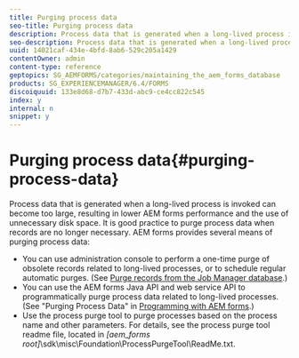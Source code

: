 ```yaml
---
title: Purging process data
seo-title: Purging process data
description: Process data that is generated when a long-lived process is invoked can become too large, resulting in lower AEM forms performance and the use of unnecessary disk space. See how you can purge process data.
seo-description: Process data that is generated when a long-lived process is invoked can become too large, resulting in lower AEM forms performance and the use of unnecessary disk space. See how you can purge process data.
uuid: 14021caf-434e-4bfd-8ab6-529c205a1429
contentOwner: admin
content-type: reference
geptopics: SG_AEMFORMS/categories/maintaining_the_aem_forms_database
products: SG_EXPERIENCEMANAGER/6.4/FORMS
discoiquuid: 133e8d68-d7b7-433d-abc9-ce4cc822c545
index: y
internal: n
snippet: y
---
```


# Purging process data{#purging-process-data}

Process data that is generated when a long-lived process is invoked can become too large, resulting in lower AEM forms performance and the use of unnecessary disk space. It is good practice to purge process data when records are no longer necessary. AEM forms provides several means of purging process data:

* You can use administration console to perform a one-time purge of obsolete records related to long-lived processes, or to schedule regular automatic purges. (See [Purge records from the Job Manager database](../../../forms/using/admin-help/purge-records-job-manager-database.md#purge-records-from-the-job-manager-database).)
* You can use the AEM forms Java API and web service API to programmatically purge process data related to long-lived processes. (See "Purging Process Data" in [Programming with AEM forms](http://www.adobe.com/go/learn_aemforms_programming_63).)
* Use the process purge tool to purge processes based on the process name and other parameters. For details, see the process purge tool readme file, located in *[aem_forms root]*\sdk\misc\Foundation\ProcessPurgeTool\ReadMe.txt.

